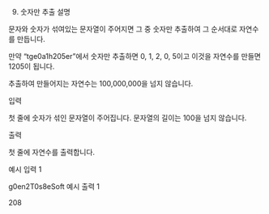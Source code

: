 9. 숫자만 추출
   설명

문자와 숫자가 섞여있는 문자열이 주어지면 그 중 숫자만 추출하여 그 순서대로 자연수를 만듭니다.

만약 “tge0a1h205er”에서 숫자만 추출하면 0, 1, 2, 0, 5이고 이것을 자연수를 만들면 1205이 됩니다.

추출하여 만들어지는 자연수는 100,000,000을 넘지 않습니다.


입력

첫 줄에 숫자가 섞인 문자열이 주어집니다. 문자열의 길이는 100을 넘지 않습니다.


출력

첫 줄에 자연수를 출력합니다.


예시 입력 1

g0en2T0s8eSoft
예시 출력 1

208